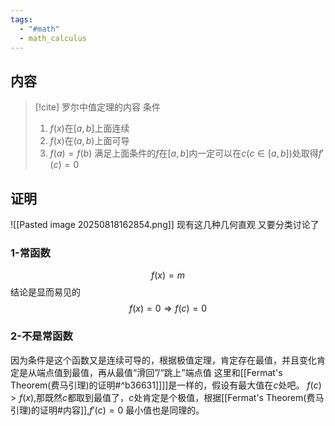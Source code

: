 ```yaml
---
tags:
  - "#math"
  - math_calculus
---
```

## 内容

> [!cite] 罗尔中值定理的内容
> 条件
> 1. $f(x)$在$[a,b]$上面连续
> 2. $f(x)$在$(a,b)$上面可导
> 3. $f(a)=f(b)$
> 满足上面条件的$f$在$[a,b]$内一定可以在$c(c\in [a,b])$处取得$f'(c)=0$

## 证明
![[Pasted image 20250818162854.png]]
现有这几种几何直观
又要分类讨论了
### 1-常函数
$$
f(x)=m
$$
结论是显而易见的
$$
f(x)=0 
\Rightarrow f(c) = 0 
$$
### 2-不是常函数
因为条件是这个函数又是连续可导的，根据极值定理，肯定存在最值，并且变化肯定是从端点值到最值，再从最值“滑回”/“跳上”端点值
这里和[[Fermat's Theorem(费马引理)的证明#^b36631]]]]是一样的，假设有最大值在$c$处吧。
$f(c) \gt f(x)$,那既然$c$都取到最值了，$c$处肯定是个极值，根据[[Fermat's Theorem(费马引理)的证明#内容]],$f'(c)=0$
最小值也是同理的。